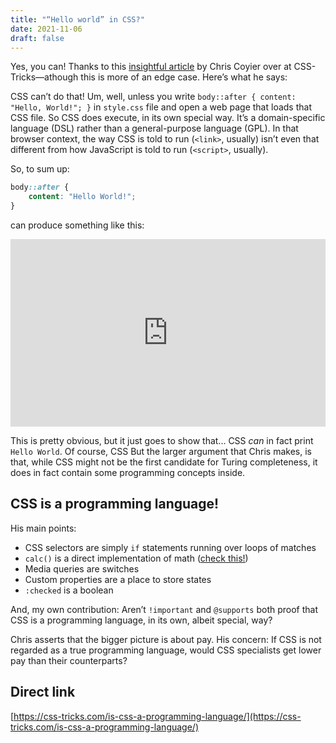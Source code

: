 ```yaml
---
title: "“Hello world” in CSS?"
date: 2021-11-06
draft: false
---
```


Yes, you can! Thanks to this [insightful article](https://css-tricks.com/is-css-a-programming-language/) by Chris Coyier over at CSS-Tricks—athough this is more of an edge case. Here’s what he says:

<smcp>CSS</smcp> can’t do that! Um, well, unless you write `body::after { content: "Hello, World!"; }` in ```style.css``` file and open a web page that loads that <smcp>CSS</smcp> file. So <smcp>CSS</smcp> does execute, in its own special way. It’s a domain-specific language (<smcp>DSL</smcp>) rather than a general-purpose language (<smcp>GPL</smcp>). In that browser context, the way <smcp>CSS</smcp> is told to run (`<link>`, usually) isn’t even that different from how JavaScript is told to run (```<script>```, usually).

So, to sum up:

```css
body::after {
    content: "Hello World!";
}
```

can produce something like this:

<iframe height="300" style="width: 100%;" scrolling="no" title="CSS Hello World" src="https://codepen.io/ThomasRettig/embed/QWMmEGQ?default-tab=css%2Cresult&editable=true" frameborder="no" loading="lazy" allowtransparency="true" allowfullscreen="true"></iframe>

This is pretty obvious, but it just goes to show that... <smcp>CSS</smcp> _can_ in fact print ```Hello World```. Of course, <smcp>CSS</smcp> But the larger argument that Chris makes, is that, while CSS might not be the first candidate for Turing completeness, it does in fact contain some programming concepts inside.

## CSS is a programming language!

His main points:

- <smcp>CSS</smcp> selectors are simply ```if``` statements running over loops of matches
- ```calc()``` is a direct implementation of math ([check this!](https://medium.com/buildit/hardcore-css-calc-bdfb0162993c))
- Media queries are switches
- Custom properties are a place to store states
- ```:checked``` is a boolean

And, my own contribution: Aren’t ```!important``` and ```@supports``` both proof that <smcp>CSS</smcp> is a programming language, in its own, albeit special, way?

Chris asserts that the bigger picture is about pay. His concern: If <smcp>CSS</smcp> is not regarded as a true programming language, would <smcp>CSS</smcp> specialists get lower pay than their counterparts?

## Direct link

[https://css-tricks.com/is-css-a-programming-language/](https://css-tricks.com/is-css-a-programming-language/)